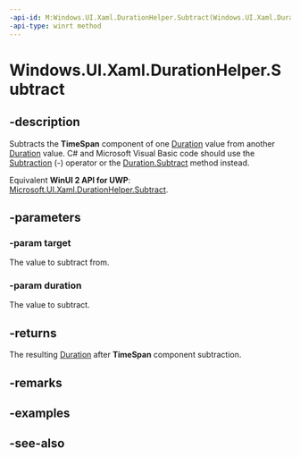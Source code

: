 ```yaml
---
-api-id: M:Windows.UI.Xaml.DurationHelper.Subtract(Windows.UI.Xaml.Duration,Windows.UI.Xaml.Duration)
-api-type: winrt method
---
```


<!-- Method syntax
public Windows.UI.Xaml.Duration Subtract(Windows.UI.Xaml.Duration target, Windows.UI.Xaml.Duration duration)
-->

# Windows.UI.Xaml.DurationHelper.Subtract

## -description

Subtracts the **TimeSpan** component of one [Duration](duration.md) value from another [Duration](duration.md) value. C# and Microsoft Visual Basic code should use the [Subtraction](/dotnet/api/windows.ui.xaml.duration.op_subtraction?view=dotnet-uwp-10.0&preserve-view=true) (-) operator or the [Duration.Subtract](/dotnet/api/windows.ui.xaml.duration.subtract?view=dotnet-uwp-10.0&preserve-view=true) method instead.

Equivalent **WinUI 2 API for UWP**: [Microsoft.UI.Xaml.DurationHelper.Subtract](/windows/winui/api/microsoft.ui.xaml.durationhelper.subtract).

## -parameters

### -param target

The value to subtract from.

### -param duration

The value to subtract.

## -returns

The resulting [Duration](duration.md) after **TimeSpan** component subtraction.

## -remarks

## -examples

## -see-also
